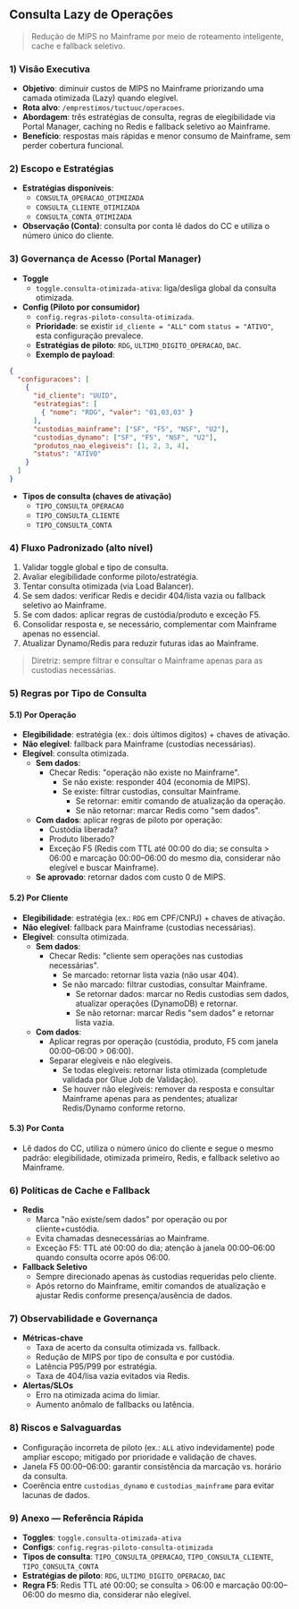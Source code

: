 ## Consulta Lazy de Operações

> Redução de MIPS no Mainframe por meio de roteamento inteligente, cache e fallback seletivo.

### 1) Visão Executiva

- **Objetivo**: diminuir custos de MIPS no Mainframe priorizando uma camada otimizada (Lazy) quando elegível.
- **Rota alvo**: `/emprestimos/tuctuuc/operacoes`.
- **Abordagem**: três estratégias de consulta, regras de elegibilidade via Portal Manager, caching no Redis e fallback seletivo ao Mainframe.
- **Benefício**: respostas mais rápidas e menor consumo de Mainframe, sem perder cobertura funcional.

### 2) Escopo e Estratégias

- **Estratégias disponíveis**:
  - `CONSULTA_OPERACAO_OTIMIZADA`
  - `CONSULTA_CLIENTE_OTIMIZADA`
  - `CONSULTA_CONTA_OTIMIZADA`
- **Observação (Conta)**: consulta por conta lê dados do CC e utiliza o número único do cliente.

### 3) Governança de Acesso (Portal Manager)

- **Toggle**
  - `toggle.consulta-otimizada-ativa`: liga/desliga global da consulta otimizada.
- **Config (Piloto por consumidor)**
  - `config.regras-piloto-consulta-otimizada`.
  - **Prioridade**: se existir `id_cliente = "ALL"` com `status = "ATIVO"`, esta configuração prevalece.
  - **Estratégias de piloto**: `RDG`, `ULTIMO_DIGITO_OPERACAO`, `DAC`.
  - **Exemplo de payload**:
```json
{
  "configuracoes": [
    {
      "id_cliente": "UUID",
      "estrategias": [
        { "nome": "RDG", "valor": "01,03,03" }
      ],
      "custodias_mainframe": ["SF", "F5", "NSF", "U2"],
      "custodias_dynamo": ["SF", "F5", "NSF", "U2"],
      "produtos_nao_elegiveis": [1, 2, 3, 4],
      "status": "ATIVO"
    }
  ]
}
```
- **Tipos de consulta (chaves de ativação)**
  - `TIPO_CONSULTA_OPERACAO`
  - `TIPO_CONSULTA_CLIENTE`
  - `TIPO_CONSULTA_CONTA`

### 4) Fluxo Padronizado (alto nível)

1. Validar toggle global e tipo de consulta.
2. Avaliar elegibilidade conforme piloto/estratégia.
3. Tentar consulta otimizada (via Load Balancer).
4. Se sem dados: verificar Redis e decidir 404/lista vazia ou fallback seletivo ao Mainframe.
5. Se com dados: aplicar regras de custódia/produto e exceção F5.
6. Consolidar resposta e, se necessário, complementar com Mainframe apenas no essencial.
7. Atualizar Dynamo/Redis para reduzir futuras idas ao Mainframe.

> Diretriz: sempre filtrar e consultar o Mainframe apenas para as custodias necessárias.

### 5) Regras por Tipo de Consulta

#### 5.1) Por Operação

- **Elegibilidade**: estratégia (ex.: dois últimos dígitos) + chaves de ativação.
- **Não elegível**: fallback para Mainframe (custodias necessárias).
- **Elegível**: consulta otimizada.
  - **Sem dados**:
    - Checar Redis: "operação não existe no Mainframe".
      - Se não existe: responder 404 (economia de MIPS).
      - Se existe: filtrar custodias, consultar Mainframe.
        - Se retornar: emitir comando de atualização da operação.
        - Se não retornar: marcar Redis como "sem dados".
  - **Com dados**: aplicar regras de piloto por operação:
    - Custódia liberada?
    - Produto liberado?
    - Exceção F5 (Redis com TTL até 00:00 do dia; se consulta > 06:00 e marcação 00:00–06:00 do mesmo dia, considerar não elegível e buscar Mainframe).
  - **Se aprovado**: retornar dados com custo 0 de MIPS.

#### 5.2) Por Cliente

- **Elegibilidade**: estratégia (ex.: `RDG` em CPF/CNPJ) + chaves de ativação.
- **Não elegível**: fallback para Mainframe (custodias necessárias).
- **Elegível**: consulta otimizada.
  - **Sem dados**:
    - Checar Redis: "cliente sem operações nas custodias necessárias".
      - Se marcado: retornar lista vazia (não usar 404).
      - Se não marcado: filtrar custodias, consultar Mainframe.
        - Se retornar dados: marcar no Redis custodias sem dados, atualizar operações (DynamoDB) e retornar.
        - Se não retornar: marcar Redis "sem dados" e retornar lista vazia.
  - **Com dados**:
    - Aplicar regras por operação (custódia, produto, F5 com janela 00:00–06:00 > 06:00).
    - Separar elegíveis e não elegíveis.
      - Se todas elegíveis: retornar lista otimizada (completude validada por Glue Job de Validação).
      - Se houver não elegíveis: remover da resposta e consultar Mainframe apenas para as pendentes; atualizar Redis/Dynamo conforme retorno.

#### 5.3) Por Conta

- Lê dados do CC, utiliza o número único do cliente e segue o mesmo padrão: elegibilidade, otimizada primeiro, Redis, e fallback seletivo ao Mainframe.

### 6) Políticas de Cache e Fallback

- **Redis**
  - Marca "não existe/sem dados" por operação ou por cliente+custódia.
  - Evita chamadas desnecessárias ao Mainframe.
  - Exceção F5: TTL até 00:00 do dia; atenção à janela 00:00–06:00 quando consulta ocorre após 06:00.
- **Fallback Seletivo**
  - Sempre direcionado apenas às custodias requeridas pelo cliente.
  - Após retorno do Mainframe, emitir comandos de atualização e ajustar Redis conforme presença/ausência de dados.

### 7) Observabilidade e Governança

- **Métricas-chave**
  - Taxa de acerto da consulta otimizada vs. fallback.
  - Redução de MIPS por tipo de consulta e por custódia.
  - Latência P95/P99 por estratégia.
  - Taxa de 404/lisa vazia evitados via Redis.
- **Alertas/SLOs**
  - Erro na otimizada acima do limiar.
  - Aumento anômalo de fallbacks ou latência.

### 8) Riscos e Salvaguardas

- Configuração incorreta de piloto (ex.: `ALL` ativo indevidamente) pode ampliar escopo; mitigado por prioridade e validação de chaves.
- Janela F5 00:00–06:00: garantir consistência da marcação vs. horário da consulta.
- Coerência entre `custodias_dynamo` e `custodias_mainframe` para evitar lacunas de dados.

### 9) Anexo — Referência Rápida

- **Toggles**: `toggle.consulta-otimizada-ativa`
- **Configs**: `config.regras-piloto-consulta-otimizada`
- **Tipos de consulta**: `TIPO_CONSULTA_OPERACAO`, `TIPO_CONSULTA_CLIENTE`, `TIPO_CONSULTA_CONTA`
- **Estratégias de piloto**: `RDG`, `ULTIMO_DIGITO_OPERACAO`, `DAC`
- **Regra F5**: Redis TTL até 00:00; se consulta > 06:00 e marcação 00:00–06:00 do mesmo dia, considerar não elegível.
